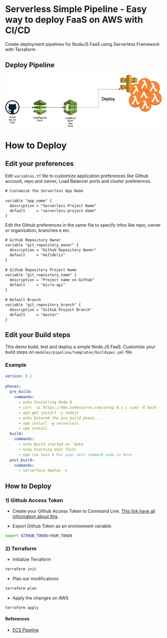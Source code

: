 # Serverless Simple Pipeline - Easy way to deploy FaaS on AWS with CI/CD

Create deployment pipelines for NodeJS FaaS using Serverless Framework with Terraform

## Deploy Pipeline

![Steps](.github/images/pipeline-demo.png)

# How to Deploy

## Edit your preferences

Edit `variables.tf` file to customize application preferences like Github account, repo and owner, Load Balancer ports and cluster preferences. 

```hcl
# Customize the Serverless App Name

variable "app_name" {
  description = "Serverless Project Name"
  default     = "serverless-project-demo"
}
```

Edit the Github preferences in the same file to specify infos like repo, owner or organization, branches e etc.

```hcl
# Github Repository Owner
variable "git_repository_owner" {
  description = "Github Repository Owner"
  default     = "msfidelis"
}

# Github Repository Project Name
variable "git_repository_name" {
  description = "Project name on Github"
  default     = "micro-api"
}

# Default Branch
variable "git_repository_branch" {
  description = "Github Project Branch"
  default     = "master"
}
```

## Edit your Build steps

This demo build, test and deploy a simple Node.JS FaaS. Customize your build steps on `modules/pipeline/templates/buildspec.yml` file.

### Example

```yml
version: 0.2

phases:
  pre_build:
    commands:
      - echo Installing Node 8
      - curl -sL https://deb.nodesource.com/setup_8.x | sudo -E bash -
      - apt-get install -y nodejs  
      - echo Entered the pre_build phase...
      - npm install -g serverless
      - npm install
  build:
    commands:
      - echo Build started on `date`
      - echo Starting Unit Tests
      - npm run test # Put your test command code in here
  post_build:
    commands:
      - serverless deploy -v
```


## How to Deploy

### 1) Github Access Token

* Create your Github Access Token to Command Line. [This link have all information about this](https://help.github.com/articles/creating-a-personal-access-token-for-the-command-line/). 


* Export Github Token as an environment variable. 

```bash
export GITHUB_TOKEN=YOUR_TOKEN
``` 

### 2) Terraform 

* Initialize Terraform 

```bash
terraform init
```

* Plan our modifications

```bash
terraform plan
```

* Apply the changes on AWS

```bash
terraform apply
```

#### References

* [ECS Pipeline](https://github.com/msfidelis/ecs-pipeline)

